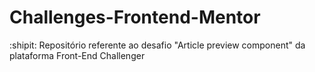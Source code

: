 # Challenges-Frontend-Mentor
:shipit: Repositório referente ao desafio "Article preview component" da plataforma Front-End Challenger
